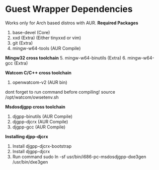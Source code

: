 # Guest Wrapper Dependencies
Works only for Arch based distros with AUR.
**Required Packages**
1. base-devel (Core)
2. xxd (Extra) (Either tinyxxd or vim)
3. git (Extra)
4. mingw-w64-tools (AUR Compile)

**Mingw32 cross toolchain**
5. mingw-w64-binutils (Extra)
6. mingw-w64-gcc (Extra)

**Watcom C/C++ cross toolchain**
1. openwatcom-v2 (AUR bin)

dont forget to run command before compiling!
source /opt/watcom/owsetenv.sh

**Msdosdjgpp cross toolchain**
1. djgpp-binutils (AUR Compile)
2. djgpp-djcrx (AUR Compile)
3. djgpp-gcc (AUR Compile)

**Installing djpp-djcrx**
1. Install djgpp-djcrx-bootstrap
2. Install djgpp-djcrx
3. Run command
sudo ln -sf usr/bin/i686-pc-msdosdjgpp-dxe3gen /usr/bin/dxe3gen
